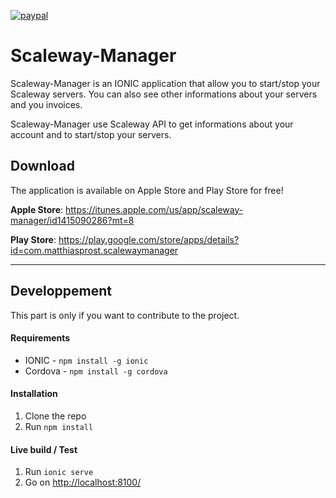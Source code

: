 [![paypal](https://www.paypalobjects.com/en_US/i/btn/btn_donateCC_LG.gif)](https://www.paypal.com/cgi-bin/webscr?cmd=_s-xclick&hosted_button_id=ZYSVPKAYSM2QC&source=url)

# Scaleway-Manager

Scaleway-Manager is an IONIC application that allow you to start/stop your Scaleway servers.
You can also see other informations about your servers and you invoices. 

Scaleway-Manager use Scaleway API to get informations about your account and to start/stop your servers.


## Download
The application is available on Apple Store and Play Store for free!

**Apple Store**: https://itunes.apple.com/us/app/scaleway-manager/id1415090286?mt=8

**Play Store**: https://play.google.com/store/apps/details?id=com.matthiasprost.scalewaymanager

---

## Developpement
This part is only if you want to contribute to the project.

#### Requirements

- IONIC - `npm install -g ionic`
- Cordova - `npm install -g cordova`

#### Installation

1. Clone the repo
2. Run `npm install`

#### Live build / Test

1. Run `ionic serve`
2. Go on [http://localhost:8100/](http://localhost:8100/)
